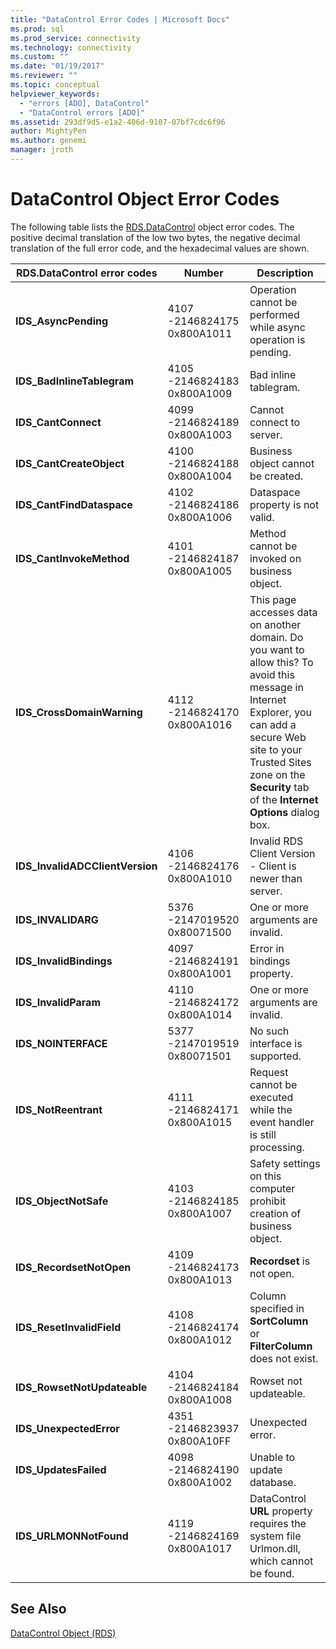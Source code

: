 ```yaml
---
title: "DataControl Error Codes | Microsoft Docs"
ms.prod: sql
ms.prod_service: connectivity
ms.technology: connectivity
ms.custom: ""
ms.date: "01/19/2017"
ms.reviewer: ""
ms.topic: conceptual
helpviewer_keywords:
  - "errors [ADO], DataControl"
  - "DataControl errors [ADO]"
ms.assetid: 293df9d5-e1a2-406d-9107-07bf7cdc6f96
author: MightyPen
ms.author: genemi
manager: jroth
---
```

# DataControl Object Error Codes
The following table lists the [RDS.DataControl](../../../ado/reference/rds-api/datacontrol-object-rds.md) object error codes. The positive decimal translation of the low two bytes, the negative decimal translation of the full error code, and the hexadecimal values are shown.

|RDS.DataControl error codes|Number|Description|
|---------------------------------|------------|-----------------|
|**IDS_AsyncPending**|4107 -2146824175 0x800A1011|Operation cannot be performed while async operation is pending.|
|**IDS_BadInlineTablegram**|4105 -2146824183 0x800A1009|Bad inline tablegram.|
|**IDS_CantConnect**|4099 -2146824189 0x800A1003|Cannot connect to server.|
|**IDS_CantCreateObject**|4100 -2146824188 0x800A1004|Business object cannot be created.|
|**IDS_CantFindDataspace**|4102 -2146824186 0x800A1006|Dataspace property is not valid.|
|**IDS_CantInvokeMethod**|4101 -2146824187 0x800A1005|Method cannot be invoked on business object.|
|**IDS_CrossDomainWarning**|4112 -2146824170 0x800A1016|This page accesses data on another domain. Do you want to allow this? To avoid this message in Internet Explorer, you can add a secure Web site to your Trusted Sites zone on the **Security** tab of the **Internet Options** dialog box.|
|**IDS_InvalidADCClientVersion**|4106 -2146824176 0x800A1010|Invalid RDS Client Version - Client is newer than server.|
|**IDS_INVALIDARG**|5376 -2147019520 0x80071500|One or more arguments are invalid.|
|**IDS_InvalidBindings**|4097 -2146824191 0x800A1001|Error in bindings property.|
|**IDS_InvalidParam**|4110 -2146824172 0x800A1014|One or more arguments are invalid.|
|**IDS_NOINTERFACE**|5377 -2147019519 0x80071501|No such interface is supported.|
|**IDS_NotReentrant**|4111 -2146824171 0x800A1015|Request cannot be executed while the event handler is still processing.|
|**IDS_ObjectNotSafe**|4103 -2146824185 0x800A1007|Safety settings on this computer prohibit creation of business object.|
|**IDS_RecordsetNotOpen**|4109 -2146824173 0x800A1013|**Recordset** is not open.|
|**IDS_ResetInvalidField**|4108 -2146824174 0x800A1012|Column specified in **SortColumn** or **FilterColumn** does not exist.|
|**IDS_RowsetNotUpdateable**|4104 -2146824184 0x800A1008|Rowset not updateable.|
|**IDS_UnexpectedError**|4351 -2146823937 0x800A10FF|Unexpected error.|
|**IDS_UpdatesFailed**|4098 -2146824190 0x800A1002|Unable to update database.|
|**IDS_URLMONNotFound**|4119 -2146824169 0x800A1017|DataControl **URL** property requires the system file Urlmon.dll, which cannot be found.|

## See Also
 [DataControl Object (RDS)](../../../ado/reference/rds-api/datacontrol-object-rds.md)
